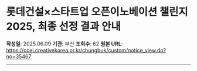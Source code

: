 # 롯데건설×스타트업 오픈이노베이션 챌린지 2025, 최종 선정 결과 안내

**작성일**: 2025.06.09
**기관**: 부산
**조회수**: 62
**원본 URL**: https://ccei.creativekorea.or.kr/chungbuk/custom/notice_view.do?no=35467

---


